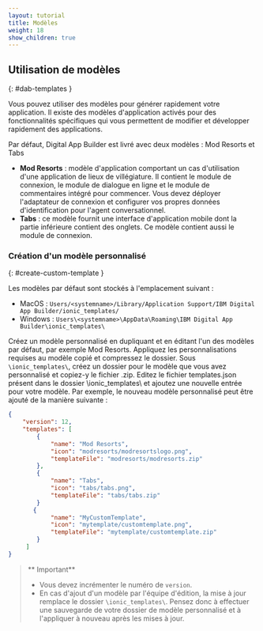 ```yaml
---
layout: tutorial
title: Modèles
weight: 18
show_children: true
---
```

<!-- NLS_CHARSET=UTF-8 -->
## Utilisation de modèles
{: #dab-templates }

Vous pouvez utiliser des modèles pour générer rapidement votre application. Il existe des modèles d'application activés pour des fonctionnalités spécifiques qui vous permettent de modifier et développer rapidement des applications.

Par défaut, Digital App Builder est livré avec deux modèles : Mod Resorts et Tabs

* **Mod Resorts** : modèle d'application comportant un cas d'utilisation d'une application de lieux de villégiature. Il contient le module de connexion, le module de dialogue en ligne et le module de commentaires intégré pour commencer. Vous devez déployer l'adaptateur de connexion et configurer vos propres données d'identification pour l'agent conversationnel.
* **Tabs** : ce modèle fournit une interface d'application mobile dont la partie inférieure contient des onglets. Ce modèle contient aussi le module de connexion.

### Création d'un modèle personnalisé
{: #create-custom-template }

Les modèles par défaut sont stockés à l'emplacement suivant :
* MacOS : `Users/<systemname>/Library/Application Support/IBM Digital App Builder/ionic_templates/`
* Windows : `Users\<systemname>\AppData\Roaming\IBM Digital App Builder\ionic_templates\`
    
Créez un modèle personnalisé en dupliquant et en éditant l'un des modèles par défaut, par exemple Mod Resorts.
Appliquez les personnalisations requises au modèle copié et compressez le dossier.
Sous `\ionic_templates\`, créez un dossier pour le modèle que vous avez personnalisé et copiez-y le fichier .zip.
Editez le fichier templates.json présent dans le dossier \ionic_templates\ et ajoutez une nouvelle entrée pour votre modèle.
Par exemple, le nouveau modèle personnalisé peut être ajouté de la manière suivante :

```json
{
    "version": 12,
    "templates": [
        {
            "name": "Mod Resorts",
            "icon": "modresorts/modresortslogo.png",
            "templateFile": "modresorts/modresorts.zip"
        },
        {
            "name": "Tabs",
            "icon": "tabs/tabs.png",
            "templateFile": "tabs/tabs.zip"
        }
       {
            "name": "MyCustomTemplate",
            "icon": "mytemplate/customtemplate.png",
            "templateFile": "mytemplate/customtemplate.zip"
        }
     ]
}
```
>**
Important**
>* Vous devez incrémenter le numéro de `version`.
>* En cas d'ajout d'un modèle par l'équipe d'édition, la mise à jour remplace le dossier `\ionic_templates\`. Pensez donc à effectuer une sauvegarde de votre dossier de modèle personnalisé et à l'appliquer à nouveau après les mises à jour.
